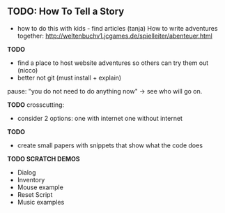 TODO: How To Tell a Story
-------------------------
-	how to do this with kids - find articles (tanja)
	How to write adventures together:
		http://weltenbuchv1.jcgames.de/spielleiter/abenteuer.html

**TODO**

-	find a place to host website adventures so others can try them out (nicco)
-	better not git (must install + explain)


pause: "you do not need to do anything now" -> see who will go on.

**TODO** crosscutting:

-	consider 2 options: one with internet one without internet

**TODO**
-   create small papers with snippets that show what the code does

**TODO SCRATCH DEMOS**
-   Dialog
-   Inventory
-   Mouse example
-   Reset Script
-   Music examples
